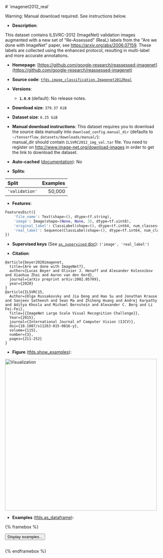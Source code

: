 <div itemscope itemtype="http://schema.org/Dataset">
  <div itemscope itemprop="includedInDataCatalog" itemtype="http://schema.org/DataCatalog">
    <meta itemprop="name" content="TensorFlow Datasets" />
  </div>
  <meta itemprop="name" content="imagenet2012_real" />
  <meta itemprop="description" content="This dataset contains ILSVRC-2012 (ImageNet) validation images augmented with a&#10;new set of &quot;Re-Assessed&quot; (ReaL) labels from the &quot;Are we done with ImageNet&quot;&#10;paper, see https://arxiv.org/abs/2006.07159. These labels are collected using&#10;the enhanced protocol, resulting in multi-label and more accurate annotations.&#10;&#10;To use this dataset:&#10;&#10;```python&#10;import tensorflow_datasets as tfds&#10;&#10;ds = tfds.load(&#x27;imagenet2012_real&#x27;, split=&#x27;train&#x27;)&#10;for ex in ds.take(4):&#10;  print(ex)&#10;```&#10;&#10;See [the guide](https://www.tensorflow.org/datasets/overview) for more&#10;informations on [tensorflow_datasets](https://www.tensorflow.org/datasets).&#10;&#10;&lt;img src=&quot;https://storage.googleapis.com/tfds-data/visualization/fig/imagenet2012_real-1.0.0.png&quot; alt=&quot;Visualization&quot; width=&quot;500px&quot;&gt;&#10;&#10;" />
  <meta itemprop="url" content="https://www.tensorflow.org/datasets/catalog/imagenet2012_real" />
  <meta itemprop="sameAs" content="https://github.com/google-research/reassessed-imagenet" />
  <meta itemprop="citation" content="@article{beyer2020imagenet,&#10;  title={Are we done with ImageNet?},&#10;  author={Lucas Beyer and Olivier J. Henaff and Alexander Kolesnikov and Xiaohua Zhai and Aaron van den Oord},&#10;  journal={arXiv preprint arXiv:2002.05709},&#10;  year={2020}&#10;}&#10;@article{ILSVRC15,&#10;  Author={Olga Russakovsky and Jia Deng and Hao Su and Jonathan Krause and Sanjeev Satheesh and Sean Ma and Zhiheng Huang and Andrej Karpathy and Aditya Khosla and Michael Bernstein and Alexander C. Berg and Li Fei-Fei},&#10;  Title={{ImageNet Large Scale Visual Recognition Challenge}},&#10;  Year={2015},&#10;  journal={International Journal of Computer Vision (IJCV)},&#10;  doi={10.1007/s11263-015-0816-y},&#10;  volume={115},&#10;  number={3},&#10;  pages={211-252}&#10;}" />
</div>
# `imagenet2012_real`

Warning: Manual download required. See instructions below.

*   **Description**:

This dataset contains ILSVRC-2012 (ImageNet) validation images augmented with a
new set of "Re-Assessed" (ReaL) labels from the "Are we done with ImageNet"
paper, see https://arxiv.org/abs/2006.07159. These labels are collected using
the enhanced protocol, resulting in multi-label and more accurate annotations.

*   **Homepage**: [https://github.com/google-research/reassessed-imagenet](https://github.com/google-research/reassessed-imagenet)

*   **Source code**: [`tfds.image_classification.Imagenet2012Real`](https://github.com/tensorflow/datasets/tree/master/tensorflow_datasets/image_classification/imagenet2012_real.py)

*   **Versions**:

    * **`1.0.0`** (default): No release notes.

*   **Download size**: `379.37 KiB`

*   **Dataset size**: `6.25 GiB`

*   **Manual download instructions**: This dataset requires you to
download the source data manually into `download_config.manual_dir`
(defaults to `~/tensorflow_datasets/downloads/manual/`):<br/>
manual_dir should contain `ILSVRC2012_img_val.tar` file.
You need to register on http://www.image-net.org/download-images in order
to get the link to download the dataset.

*   **Auto-cached** ([documentation](https://www.tensorflow.org/datasets/performances#auto-caching)): No

*   **Splits**:

Split  | Examples
:----- | -------:
`'validation'` | 50,000

*   **Features**:

```python
FeaturesDict({
    'file_name': Text(shape=(), dtype=tf.string),
    'image': Image(shape=(None, None, 3), dtype=tf.uint8),
    'original_label': ClassLabel(shape=(), dtype=tf.int64, num_classes=1000),
    'real_label': Sequence(ClassLabel(shape=(), dtype=tf.int64, num_classes=1000)),
})
```

*   **Supervised keys** (See [`as_supervised` doc](https://www.tensorflow.org/datasets/api_docs/python/tfds/load#args)): `('image', 'real_label')`

*   **Citation**:

```
@article{beyer2020imagenet,
  title={Are we done with ImageNet?},
  author={Lucas Beyer and Olivier J. Henaff and Alexander Kolesnikov and Xiaohua Zhai and Aaron van den Oord},
  journal={arXiv preprint arXiv:2002.05709},
  year={2020}
}
@article{ILSVRC15,
  Author={Olga Russakovsky and Jia Deng and Hao Su and Jonathan Krause and Sanjeev Satheesh and Sean Ma and Zhiheng Huang and Andrej Karpathy and Aditya Khosla and Michael Bernstein and Alexander C. Berg and Li Fei-Fei},
  Title={{ImageNet Large Scale Visual Recognition Challenge}},
  Year={2015},
  journal={International Journal of Computer Vision (IJCV)},
  doi={10.1007/s11263-015-0816-y},
  volume={115},
  number={3},
  pages={211-252}
}
```

*   **Figure** ([tfds.show_examples](https://www.tensorflow.org/datasets/api_docs/python/tfds/visualization/show_examples)):

<img src="https://storage.googleapis.com/tfds-data/visualization/fig/imagenet2012_real-1.0.0.png" alt="Visualization" width="500px">

*   **Examples** ([tfds.as_dataframe](https://www.tensorflow.org/datasets/api_docs/python/tfds/as_dataframe)):

<!-- mdformat off(HTML should not be auto-formatted) -->

{% framebox %}

<button id="displaydataframe">Display examples...</button>
<div id="dataframecontent" style="overflow-x:scroll"></div>

<script src="https://www.gstatic.com/external_hosted/jquery2.min.js"></script>

<script>
var url = "https://storage.googleapis.com/tfds-data/visualization/dataframe/imagenet2012_real-1.0.0.html";
$(document).ready(() => {
  $("#displaydataframe").click((event) => {
    // Disable the button after clicking (dataframe loaded only once).
    $("#displaydataframe").prop("disabled", true);

    // Pre-fetch and display the content
    $.get(url, (data) => {
      $("#dataframecontent").html(data);
    }).fail(() => {
      $("#dataframecontent").html(
        'Error loading examples. If the error persist, please open '
        + 'a new issue.'
      );
    });
  });
});
</script>

{% endframebox %}

<!-- mdformat on -->
